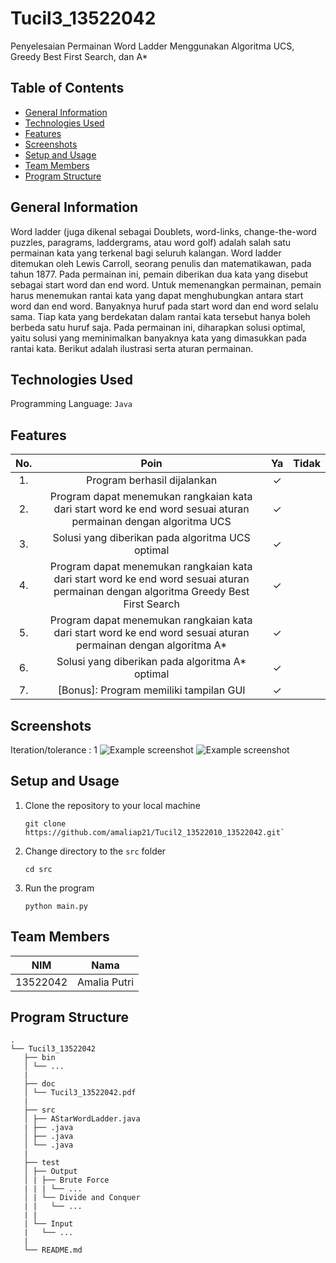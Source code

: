 # Tucil3_13522042

Penyelesaian Permainan Word Ladder Menggunakan Algoritma UCS, Greedy Best First Search, dan A\*

## Table of Contents

- [General Information](#general-information)
- [Technologies Used](#technologies-used)
- [Features](#features)
- [Screenshots](#screenshots)
- [Setup and Usage](#setup-and-usage)
- [Team Members](#team-members)
- [Program Structure](#program-structure)

## General Information

Word ladder (juga dikenal sebagai Doublets, word-links, change-the-word puzzles, paragrams, laddergrams, atau word golf) adalah salah satu permainan kata yang terkenal bagi seluruh kalangan. Word ladder ditemukan oleh Lewis Carroll, seorang penulis dan matematikawan, pada tahun 1877. Pada permainan ini, pemain diberikan dua kata yang disebut sebagai start word dan end word. Untuk memenangkan permainan, pemain harus menemukan rantai kata yang dapat menghubungkan antara start word dan end word. Banyaknya huruf pada start word dan end word selalu sama. Tiap kata yang berdekatan dalam rantai kata tersebut hanya boleh berbeda satu huruf saja. Pada permainan ini, diharapkan solusi optimal, yaitu solusi yang meminimalkan banyaknya kata yang dimasukkan pada rantai kata. Berikut adalah ilustrasi serta aturan permainan.

## Technologies Used

Programming Language: `Java`

## Features

| **No.** |                                                               **Poin**                                                               | **Ya** | **Tidak** |
| :-----: | :----------------------------------------------------------------------------------------------------------------------------------: | :----: | --------- |
|   1.    |                                                     Program berhasil dijalankan                                                      |   ✓    |           |
|   2.    |           Program dapat menemukan rangkaian kata dari start word ke end word sesuai aturan permainan dengan algoritma UCS            |   ✓    |           |
|   3.    |                                           Solusi yang diberikan pada algoritma UCS optimal                                           |   ✓    |           |
|   4.    | Program dapat menemukan rangkaian kata dari start word ke end word sesuai aturan permainan dengan algoritma Greedy Best First Search |   ✓    |           |
|   5.    |           Program dapat menemukan rangkaian kata dari start word ke end word sesuai aturan permainan dengan algoritma A\*            |   ✓    |           |
|   6.    |                                           Solusi yang diberikan pada algoritma A\* optimal                                           |   ✓    |           |
|   7.    |                                                [Bonus]: Program memiliki tampilan GUI                                                |   ✓    |           |

## Screenshots

Iteration/tolerance : 1
![Example screenshot](./test/Comparison0.png)
![Example screenshot](./test/Comparison1.png)

<!-- If you have screenshots you'd like to share, include them here. -->

## Setup and Usage

1. Clone the repository to your local machine

   ```
   git clone https://github.com/amaliap21/Tucil2_13522010_13522042.git`
   ```

2. Change directory to the `src` folder

   ```
   cd src
   ```

3. Run the program
   ```
   python main.py
   ```

## Team Members

| **NIM**  |       **Nama**        |
| :------: | :-------------------: |
| 13522042 |     Amalia Putri      |

## Program Structure

```
.
└── Tucil3_13522042
   ├── bin
   │ └── ...
   |
   ├── doc
   │ └── Tucil3_13522042.pdf
   |
   ├── src
   │ ├── AStarWordLadder.java
   | ├── .java
   │ ├── .java
   │ └── .java
   |
   ├── test
   │ ├── Output
   │ | ├── Brute Force
   | | | └── ...
   │ | └── Divide and Conquer
   | |   └── ...
   | |
   | └── Input
   |   └── ...
   |
   └── README.md
```
